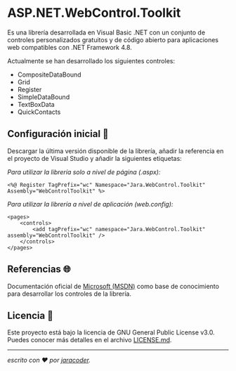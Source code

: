 # ASP.NET.WebControl.Toolkit
Es una librería desarrollada en Visual Basic .NET con un conjunto de controles personalizados gratuitos y de código abierto para aplicaciones web compatibles con .NET Framework 4.8.

Actualmente se han desarrollado los siguientes controles:

- CompositeDataBound
- Grid
- Register
- SimpleDataBound
- TextBoxData
- QuickContacts


## Configuración inicial 🚀

Descargar la última versión disponible de la librería, añadir la referencia en el proyecto de Visual Studio y añadir la siguientes etiquetas:

_Para utilizar la librería solo a nivel de página (.aspx):_
```
<%@ Register TagPrefix="wc" Namespace="Jara.WebControl.Toolkit" Assembly="WebControlToolkit" %>
```

_Para utilizar la librería a nivel de aplicación (web.config):_
```
<pages>
    <controls>
        <add tagPrefix="wc" namespace="Jara.WebControl.Toolkit" assembly="WebControlToolkit" />
    </controls>
</pages>
```

## Referencias 🌐
Documentación oficial de [Microsoft (MSDN)]([https://github.com/jaracoder](https://docs.microsoft.com/en-us/previous-versions/aspnet/9txe1d4x(v=vs.100)?redirectedfrom=MSDN)) como base de conocimiento para desarrollar los controles de la librería.

## Licencia 📄

Este proyecto está bajo la licencia de GNU General Public License v3.0. Puedes conocer más detalles en el archivo [LICENSE.md](LICENSE.md).

---
_escrito con ❤️ por [jaracoder](https://github.com/jaracoder)._
